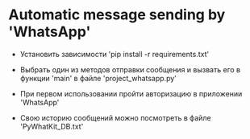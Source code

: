 # Automatic message sending by 'WhatsApp'

- Установить зависимости 'pip install -r requirements.txt'

- Выбрать один из методов отправки сообщения и вызвать его в функции 'main' в файле 'project_whatsapp.py'

- При первом использовании пройти авторизацию в приложении 'WhatsApp'

- Свою историю сообщений можно посмотреть в файле 'PyWhatKit_DB.txt'